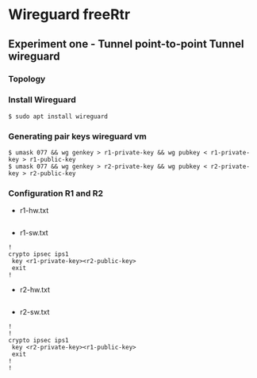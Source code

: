 # Wireguard freeRtr


## Experiment one - Tunnel point-to-point Tunnel wireguard

### Topology


### Install Wireguard
```
$ sudo apt install wireguard
```
### Generating pair keys wireguard vm
```
$ umask 077 && wg genkey > r1-private-key && wg pubkey < r1-private-key > r1-public-key
$ umask 077 && wg genkey > r2-private-key && wg pubkey < r2-private-key > r2-public-key

```

### Configuration R1 and R2


- r1-hw.txt
```

```

- r1-sw.txt
```
!
crypto ipsec ips1
 key <r1-private-key><r2-public-key>
 exit
!
```

- r2-hw.txt
```

```

- r2-sw.txt
```
!
!
crypto ipsec ips1
 key <r2-private-key><r1-public-key>
 exit
!
!
```